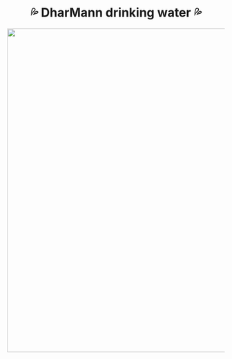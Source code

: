 <div align="center">
  <h1>💦 DharMann drinking water 💦</h1>
  <img src="static/dharmann-drinking-water.gif" width="750px" />
</div>

